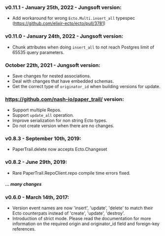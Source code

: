 ### v0.11.1 - January 25th, 2022 - Jungsoft version:
- Add workaround for wrong `Ecto.Multi.insert_all` typespec (https://github.com/elixir-ecto/ecto/pull/3781)

### v0.11.0 - January 24th, 2022 - Jungsoft version:
- Chunk attributes when doing `insert_all` to not reach Postgres limit of 65535 query parameters.

### October 22th, 2021 - Jungsoft version:
- Save changes for nested associations.
- Deal with changes that have embedded schemas.
- Get the correct type of `originator_id` when building versions for update.
### https://github.com/nash-io/paper_trail/ version:
- Support multiple Repos.
- Support `update_all` operation.
- Improve serialization for non string Ecto types.
- Do not create version when there are no changes.
### v0.8.3 - September 10th, 2019:
- PaperTrail.delete now accepts Ecto.Changeset

### v0.8.2 - June 29th, 2019:
- Rare PaperTrail.RepoClient.repo compile time errors fixed.

##### ... many changes

### v0.6.0 - March 14th, 2017:
- Version event names are now 'insert', 'update', 'delete' to match their Ecto counterpats instead of 'create', 'update', 'destroy'.
- Introduction of strict mode. Please read the documentation for more information on the required origin and originator_id field and foreign-key references.
